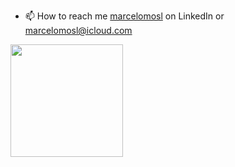 - 📫 How to reach me [marcelomosl](https://www.linkedin.com/in/marcelo-mosl-96a75820b/) on LinkedIn or marcelomosl@icloud.com 
<div>
<a href="https://github.com/MarceloMosl"><img height="180em" src="https://github-readme-stats.vercel.app/api?username=MarceloMosl&show_icons=true&theme=outrun&include_all_commits=true&count_private=true&disable_animations=false"/>
  </div>
